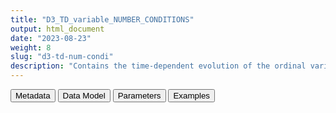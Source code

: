```yaml
---
title: "D3_TD_variable_NUMBER_CONDITIONS"
output: html_document
date: "2023-08-23"
weight: 8
slug: "d3-td-num-condi"
description: "Contains the time-dependent evolution of the ordinal variable NUMBER_CONDITIONS, which counts the number of comorbidities in a list of 9 associated with covid severity (see specifications in the Data Model tab). Only changes of status are recorded, with date of change"
---
```


<script src="/rmarkdown-libs/core-js/shim.min.js"></script>
<script src="/rmarkdown-libs/react/react.min.js"></script>
<script src="/rmarkdown-libs/react/react-dom.min.js"></script>
<script src="/rmarkdown-libs/reactwidget/react-tools.js"></script>
<script src="/rmarkdown-libs/htmlwidgets/htmlwidgets.js"></script>
<link href="/rmarkdown-libs/reactable/reactable.css" rel="stylesheet" />
<script src="/rmarkdown-libs/reactable-binding/reactable.js"></script>
<div class="tab">
<button class="tablinks" onclick="openCity(event, &#39;Metadata&#39;)" id="defaultOpen">Metadata</button>
<button class="tablinks" onclick="openCity(event, &#39;Data Model&#39;)">Data Model</button>
<button class="tablinks" onclick="openCity(event, &#39;Parameters&#39;)">Parameters</button>
<button class="tablinks" onclick="openCity(event, &#39;Examples&#39;)">Examples</button>
</div>
<div id="Metadata" class="tabcontent">
<div id="htmlwidget-1" class="reactable html-widget " style="width:auto;height:600px;"></div>
<script type="application/json" data-for="htmlwidget-1">{"x":{"tag":{"name":"Reactable","attribs":{"data":{"medatata_name":["Name of the dataset","Content of the dataset","Unit of observation","Dataset where the list of UoOs is fully listed and with 1 record per UoO","How many observations per UoO","Variables capturing the UoO","Primary key","Parameters",null,null,null,null,null,null,null,null,null,null,null,null],"metadata_content":["D3_TD_variable_NUMBER_CONDITIONS","contains the time-dependent evolution of the ordinal variable NUMBER_CONDITIONS, which counts the number of comorbidities in a list of 9 associated with covid severity (see specifications in the Data Model tab). Only changes of status are recorded, with date of change.","a person in the readiness study population","D4_study_population","As many as the variation of the values of the variable from the moment the person enters to the moment the person exits the data source. Since the variable is expected to be non missing at any moment, the baseline value is recorded for all the units of observation","person_id","person_id date",null,null,null,null,null,null,null,null,null,null,null,null,null]},"columns":[{"id":"medatata_name","name":"medatata_name","type":"character"},{"id":"metadata_content","name":"metadata_content","type":"character"}],"sortable":false,"searchable":true,"pagination":false,"highlight":true,"bordered":true,"striped":true,"style":{"maxWidth":1800},"height":"600px","dataKey":"16df33048bcbb7b96e21fed6852ecb8e"},"children":[]},"class":"reactR_markup"},"evals":[],"jsHooks":[]}</script>
</div>
<div id="Data Model" class="tabcontent">
<div id="htmlwidget-2" class="reactable html-widget " style="width:auto;height:600px;"></div>
<script type="application/json" data-for="htmlwidget-2">{"x":{"tag":{"name":"Reactable","attribs":{"data":{"VarName":["person_id","date","value_of_variable",null,null,null,null,null,null,null,null,null,null,null,null,null,null,null,null,null],"Description":["unique person identifier",null,null,null,null,null,null,null,null,null,null,null,null,null,null,null,null,null,null,null],"Format":["character",null,"ordinal",null,null,null,null,null,null,null,null,null,null,null,null,null,null,null,null,null],"Vocabulary":["from D4_study_population",null,"0,1, ..., 9",null,null,null,null,null,null,null,null,null,null,null,null,null,null,null,null,null],"Parameters":[null,null,null,null,null,null,null,null,null,null,null,null,null,null,null,null,null,null,null,null],"Notes and examples":[null,"the first value of date for all the population is their own study entry date, when the value is the number of conditions observed during lookback, from that moment on the value is updated whenever a new condition occurs, and the value of the iccurrence of that condition is recorded as date","counts the number of active conditions in this list\r\nC_CARDIOCEREBROVASCULARDESE_COV\r\nOnc_ANYMALIGNANCYALGORITHM_COV\r\nR_RESPCHRONICALGORITHM_COV\r\nI_HIV_COV OR I_AIDS_CH\r\nD_LIVERCHRONIC_COV OR G_KDCHRONIC_COV\r\nE_DM12ALGORITHM_COV\r\nL_OBESITYALGORITHM_COV\r\nB_SICKLECELLALGORITHM_COV\r\nDP_IMMUNOSUPPR",null,null,null,null,null,null,null,null,null,null,null,null,null,null,null,null,null],"Source tables and variables":[null,null,null,null,null,null,null,null,null,null,null,null,null,null,null,null,null,null,null,null],"Retrieved":["yes",null,null,null,null,null,null,null,null,null,null,null,null,null,null,null,null,null,null,null],"Calculated":[null,"yes","yes",null,null,null,null,null,null,null,null,null,null,null,null,null,null,null,null,null],"Algorithm_id":[null,null,null,null,null,null,null,null,null,null,null,null,null,null,null,null,null,null,null,null],"Rule":[null,"the TD datasets of the 9 conditions are binded and ordered by date; the number of conditions at baseline is calculated; from that moment on, each 1 adds a + 1 and each 0 adds a -1",null,null,null,null,null,null,null,null,null,null,null,null,null,null,null,null,null,null]},"columns":[{"id":"VarName","name":"VarName","type":"character"},{"id":"Description","name":"Description","type":"character"},{"id":"Format","name":"Format","type":"character"},{"id":"Vocabulary","name":"Vocabulary","type":"character"},{"id":"Parameters","name":"Parameters","type":"logical"},{"id":"Notes and examples","name":"Notes and examples","type":"character"},{"id":"Source tables and variables","name":"Source tables and variables","type":"logical"},{"id":"Retrieved","name":"Retrieved","type":"character"},{"id":"Calculated","name":"Calculated","type":"character"},{"id":"Algorithm_id","name":"Algorithm_id","type":"logical"},{"id":"Rule","name":"Rule","type":"character"}],"sortable":false,"searchable":true,"pagination":false,"highlight":true,"bordered":true,"striped":true,"style":{"maxWidth":1800},"height":"600px","dataKey":"060b75e08bb9d7f3c9dd5474d528b596"},"children":[]},"class":"reactR_markup"},"evals":[],"jsHooks":[]}</script>
</div>
<div id="Parameters" class="tabcontent">
<div id="htmlwidget-3" class="reactable html-widget " style="width:auto;height:600px;"></div>
<script type="application/json" data-for="htmlwidget-3">{"x":{"tag":{"name":"Reactable","attribs":{"data":{"parameter in the variable name":[null,null,null,null,null,null,null,null,null,null,null,null,null,null,null,null,null,null,null,null],"values":[null,null,null,null,null,null,null,null,null,null,null,null,null,null,null,null,null,null,null,null],"name of macro":[null,null,null,null,null,null,null,null,null,null,null,null,null,null,null,null,null,null,null,null]},"columns":[{"id":"parameter in the variable name","name":"parameter in the variable name","type":"logical"},{"id":"values","name":"values","type":"logical"},{"id":"name of macro","name":"name of macro","type":"logical"}],"sortable":false,"searchable":true,"pagination":false,"highlight":true,"bordered":true,"striped":true,"style":{"maxWidth":1800},"height":"600px","dataKey":"f545894952d01490ab535e7af1d88bc2"},"children":[]},"class":"reactR_markup"},"evals":[],"jsHooks":[]}</script>
</div>
<div id="Examples" class="tabcontent">
<div id="htmlwidget-4" class="reactable html-widget " style="width:auto;height:600px;"></div>
<script type="application/json" data-for="htmlwidget-4">{"x":{"tag":{"name":"Reactable","attribs":{"data":{"P0001 enters the cohort at study start date with no comorbidity, and nothing changes. P00002 enters with 1 comorbidity and switched to 2 on 12 march 2021; P0003 enters with 0 coorbidities but switched to 1 on 3rd of May 2021 and to 2 on 21st of July 2021; P00004 enters the stuty later, on 5 September 2020, with 0 comorbidities, and so stays until study exit":["person_id","P00001","P00002","P00002","P00003","P00003","P00003","P00004",null,null,null,null,null,null,null,null,null,null,null,null],"...2":["date","43831","43831","44267","43831","44319","44398","44079",null,null,null,null,null,null,null,null,null,null,null,null],"...3":["value_of_variable","0","1","2","0","1","2","0",null,null,null,null,null,null,null,null,null,null,null,null]},"columns":[{"id":"P0001 enters the cohort at study start date with no comorbidity, and nothing changes. P00002 enters with 1 comorbidity and switched to 2 on 12 march 2021; P0003 enters with 0 coorbidities but switched to 1 on 3rd of May 2021 and to 2 on 21st of July 2021; P00004 enters the stuty later, on 5 September 2020, with 0 comorbidities, and so stays until study exit","name":"P0001 enters the cohort at study start date with no comorbidity, and nothing changes. P00002 enters with 1 comorbidity and switched to 2 on 12 march 2021; P0003 enters with 0 coorbidities but switched to 1 on 3rd of May 2021 and to 2 on 21st of July 2021; P00004 enters the stuty later, on 5 September 2020, with 0 comorbidities, and so stays until study exit","type":"character"},{"id":"...2","name":"...2","type":"character"},{"id":"...3","name":"...3","type":"character"}],"sortable":false,"searchable":true,"pagination":false,"highlight":true,"bordered":true,"striped":true,"style":{"maxWidth":1800},"height":"600px","dataKey":"57ed4caf2dbd941db699b2aebf095375"},"children":[]},"class":"reactR_markup"},"evals":[],"jsHooks":[]}</script>
</div>
